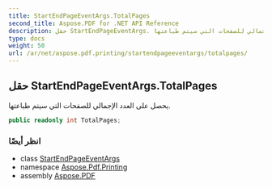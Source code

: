```yaml
---
title: StartEndPageEventArgs.TotalPages
second_title: Aspose.PDF for .NET API Reference
description: حقل StartEndPageEventArgs. يحصل على العدد الإجمالي للصفحات التي سيتم طباعتها
type: docs
weight: 50
url: /ar/net/aspose.pdf.printing/startendpageeventargs/totalpages/
---
```

## حقل StartEndPageEventArgs.TotalPages

يحصل على العدد الإجمالي للصفحات التي سيتم طباعتها.

```csharp
public readonly int TotalPages;
```

### انظر أيضًا

* class [StartEndPageEventArgs](../)
* namespace [Aspose.Pdf.Printing](../../../aspose.pdf.printing/)
* assembly [Aspose.PDF](../../../)